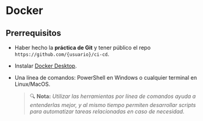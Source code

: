# Docker
## Prerrequisitos

* Haber hecho la **práctica de Git** y tener público el repo `https://github.com/{usuario}/ci-cd`.
* Instalar [Docker Desktop](https://www.docker.com/products/docker-desktop/). 
* Una línea de comandos: PowerShell en Windows o cualquier terminal en Linux/MacOS.

  > 🔍 **Nota:** _Utilizar las herramientas por línea de comandos ayuda a entenderlas mejor, y al mismo tiempo permiten desarrollar scripts para automatizar tareas relacionadas en caso de necesidad._
